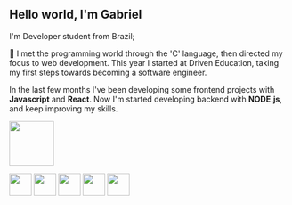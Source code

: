 ## Hello world, I'm Gabriel

I'm Developer student from Brazil;

🌱 I met the programming world through the 'C' language, then directed my focus to web development. This year I started at Driven Education, taking my first steps towards becoming a software engineer.

In the last few months I've been developing some frontend projects with **Javascript** and **React**. Now I'm started developing backend with **NODE.js**, and keep improving my skills.

<a href="https://www.linkedin.com/in/gabriel-chiavegatto-95385a236/" target="blank"> <img width=80px src="https://img.shields.io/badge/LinkedIn-0077B5?style=for-the-badge&logo=linkedin&logoColor=white" /> </a>

<div>  
  <img height='40px' src="https://cdn.jsdelivr.net/gh/devicons/devicon/icons/html5/html5-original.svg" />
  <img height='40px' src="https://cdn.jsdelivr.net/gh/devicons/devicon/icons/css3/css3-original.svg" />
  <img height='40px' src="https://cdn.jsdelivr.net/gh/devicons/devicon/icons/javascript/javascript-original.svg" />
  <img height='40px' src="https://cdn.jsdelivr.net/gh/devicons/devicon/icons/react/react-original.svg" />  
  <img height='40px' src="https://cdn.jsdelivr.net/npm/devicons@1.8.0/!SVG/nodejs.svg" /> 
</div>
